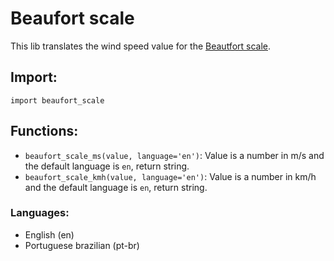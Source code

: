 # Beaufort scale

This lib translates the wind speed value for the [Beautfort scale](https://en.wikipedia.org/wiki/Beaufort_scale).

## Import:

`import beaufort_scale`

## Functions:

- `beaufort_scale_ms(value, language='en')`: Value is a number in m/s and the default language is `en`, return string.
- `beaufort_scale_kmh(value, language='en')`: Value is a number in km/h and the default language is `en`, return string.

### Languages:

- English (en)
- Portuguese brazilian (pt-br)
